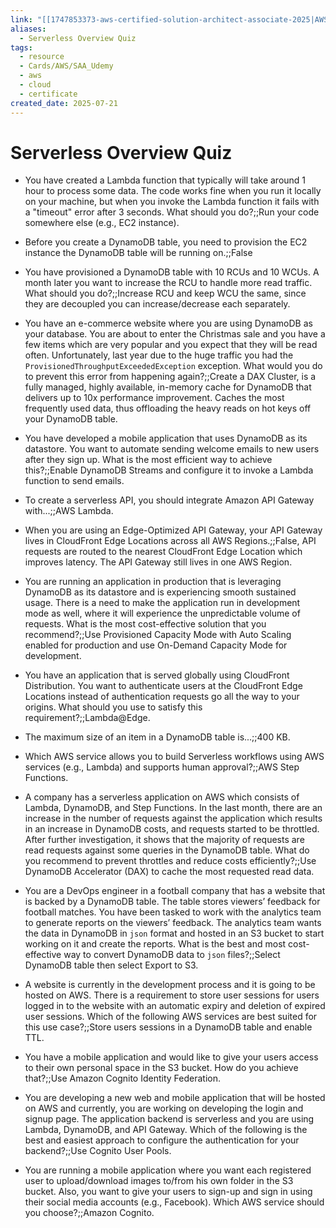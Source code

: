 ```yaml
---
link: "[[1747853373-aws-certified-solution-architect-associate-2025|AWS Certified Solution Architect Associate 2025]]"
aliases:
  - Serverless Overview Quiz
tags:
  - resource
  - Cards/AWS/SAA_Udemy
  - aws
  - cloud
  - certificate
created_date: 2025-07-21
---
```

# Serverless Overview Quiz
- You have created a Lambda function that typically will take around 1 hour to process some data. The code works fine when you run it locally on your machine, but when you invoke the Lambda function it fails with a "timeout" error after 3 seconds. What should you do?;;Run your code somewhere else (e.g., EC2 instance).
<!--SR:!2025-09-19,42,292-->
- Before you create a DynamoDB table, you need to provision the EC2 instance the DynamoDB table will be running on.;;False
<!--SR:!2025-08-12,15,290-->
- You have provisioned a DynamoDB table with 10 RCUs and 10 WCUs. A month later you want to increase the RCU to handle more read traffic. What should you do?;;Increase RCU and keep WCU the same, since they are decoupled you can increase/decrease each separately.
<!--SR:!2025-08-12,15,290-->
- You have an e-commerce website where you are using DynamoDB as your database. You are about to enter the Christmas sale and you have a few items which are very popular and you expect that they will be read often. Unfortunately, last year due to the huge traffic you had the `ProvisionedThroughputExceededException` exception. What would you do to prevent this error from happening again?;;Create a DAX Cluster, is a fully managed, highly available, in-memory cache for DynamoDB that delivers up to 10x performance improvement. Caches the most frequently used data, thus offloading the heavy reads on hot keys off your DynamoDB table.
<!--SR:!2025-09-02,27,290-->
- You have developed a mobile application that uses DynamoDB as its datastore. You want to automate sending welcome emails to new users after they sign up. What is the most efficient way to achieve this?;;Enable DynamoDB Streams and configure it to invoke a Lambda function to send emails.
<!--SR:!2025-09-14,38,290-->
- To create a serverless API, you should integrate Amazon API Gateway with...;;AWS Lambda.
<!--SR:!2025-10-06,56,310-->
- When you are using an Edge-Optimized API Gateway, your API Gateway lives in CloudFront Edge Locations across all AWS Regions.;;False, API requests are routed to the nearest CloudFront Edge Location which improves latency. The API Gateway still lives in one AWS Region.
<!--SR:!2025-08-13,16,292-->
- You are running an application in production that is leveraging DynamoDB as its datastore and is experiencing smooth sustained usage. There is a need to make the application run in development mode as well, where it will experience the unpredictable volume of requests. What is the most cost-effective solution that you recommend?;;Use Provisioned Capacity Mode with Auto Scaling enabled for production and use On-Demand Capacity Mode for development.
<!--SR:!2025-09-09,31,270-->
- You have an application that is served globally using CloudFront Distribution. You want to authenticate users at the CloudFront Edge Locations instead of authentication requests go all the way to your origins. What should you use to satisfy this requirement?;;Lambda@Edge.
<!--SR:!2025-09-16,41,290-->
- The maximum size of an item in a DynamoDB table is...;;400 KB.
<!--SR:!2025-08-12,15,290-->
- Which AWS service allows you to build Serverless workflows using AWS services (e.g., Lambda) and supports human approval?;;AWS Step Functions.
<!--SR:!2025-08-13,16,292-->
- A company has a serverless application on AWS which consists of Lambda, DynamoDB, and Step Functions. In the last month, there are an increase in the number of requests against the application which results in an increase in DynamoDB costs, and requests started to be throttled. After further investigation, it shows that the majority of requests are read requests against some queries in the DynamoDB table. What do you recommend to prevent throttles and reduce costs efficiently?;;Use DynamoDB Accelerator (DAX) to cache the most requested read data.
<!--SR:!2025-09-15,35,270-->
- You are a DevOps engineer in a football company that has a website that is backed by a DynamoDB table. The table stores viewers’ feedback for football matches. You have been tasked to work with the analytics team to generate reports on the viewers’ feedback. The analytics team wants the data in DynamoDB in `json` format and hosted in an S3 bucket to start working on it and create the reports. What is the best and most cost-effective way to convert DynamoDB data to `json` files?;;Select DynamoDB table then select Export to S3.
<!--SR:!2025-10-08,58,312-->
- A website is currently in the development process and it is going to be hosted on AWS. There is a requirement to store user sessions for users logged in to the website with an automatic expiry and deletion of expired user sessions. Which of the following AWS services are best suited for this use case?;;Store users sessions in a DynamoDB table and enable TTL.
<!--SR:!2025-09-23,45,290-->
- You have a mobile application and would like to give your users access to their own personal space in the S3 bucket. How do you achieve that?;;Use Amazon Cognito Identity Federation.
<!--SR:!2025-08-20,18,250-->
- You are developing a new web and mobile application that will be hosted on AWS and currently, you are working on developing the login and signup page. The application backend is serverless and you are using Lambda, DynamoDB, and API Gateway. Which of the following is the best and easiest approach to configure the authentication for your backend?;;Use Cognito User Pools.
<!--SR:!2025-08-13,13,232-->
- You are running a mobile application where you want each registered user to upload/download images to/from his own folder in the S3 bucket. Also, you want to give your users to sign-up and sign in using their social media accounts (e.g., Facebook). Which AWS service should you choose?;;Amazon Cognito.
<!--SR:!2025-08-13,16,290-->






